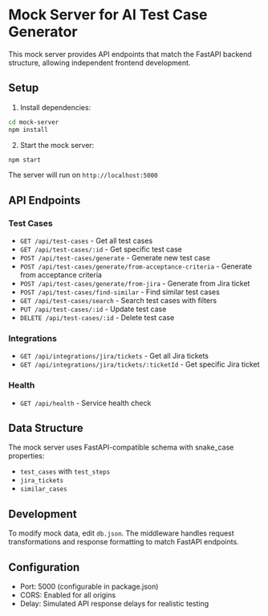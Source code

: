 # Mock Server for AI Test Case Generator

This mock server provides API endpoints that match the FastAPI backend structure, allowing independent frontend development.

## Setup

1. Install dependencies:

```bash
cd mock-server
npm install
```

2. Start the mock server:

```bash
npm start
```

The server will run on `http://localhost:5000`

## API Endpoints

### Test Cases

- `GET /api/test-cases` - Get all test cases
- `GET /api/test-cases/:id` - Get specific test case
- `POST /api/test-cases/generate` - Generate new test case
- `POST /api/test-cases/generate/from-acceptance-criteria` - Generate from acceptance criteria
- `POST /api/test-cases/generate/from-jira` - Generate from Jira ticket
- `POST /api/test-cases/find-similar` - Find similar test cases
- `GET /api/test-cases/search` - Search test cases with filters
- `PUT /api/test-cases/:id` - Update test case
- `DELETE /api/test-cases/:id` - Delete test case

### Integrations

- `GET /api/integrations/jira/tickets` - Get all Jira tickets
- `GET /api/integrations/jira/tickets/:ticketId` - Get specific Jira ticket

### Health

- `GET /api/health` - Service health check

## Data Structure

The mock server uses FastAPI-compatible schema with snake_case properties:

- `test_cases` with `test_steps`
- `jira_tickets`
- `similar_cases`

## Development

To modify mock data, edit `db.json`. The middleware handles request transformations and response formatting to match FastAPI endpoints.

## Configuration

- Port: 5000 (configurable in package.json)
- CORS: Enabled for all origins
- Delay: Simulated API response delays for realistic testing
